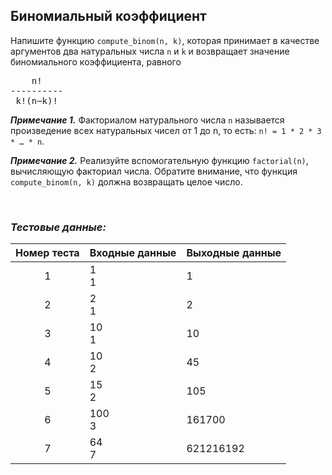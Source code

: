 ## Биномиальный коэффициент

Напишите функцию <code>compute_binom(n, k)</code>, которая принимает в качестве аргументов
два натуральных числа <code>n</code> и <code>k</code> и возвращает значение биномиального коэффициента,
равного

<pre>
    n!
----------
 k!(n−k)!
</pre>

***Примечание 1.*** Факториалом натурального числа <code>n</code> называется произведение всех натуральных чисел от 1 до n,
то есть: <code>n! = 1 * 2 * 3 * … * n</code>.

***Примечание 2.*** Реализуйте вспомогательную функцию <code>factorial(n)</code>, вычисляющую факториал числа.
Обратите внимание, что функция <code>compute_binom(n, k)</code> должна возвращать целое число.

<br>

### *Тестовые данные:*

| Номер теста | Входные данные | Выходные данные |
|:-----------:|----------------|-----------------|
|      1      | 1<br>1         | 1               |
|      2      | 2<br>1         | 2               |
|      3      | 10<br>1        | 10              |
|      4      | 10<br>2        | 45              |
|      5      | 15<br>2        | 105             |
|      6      | 100<br>3       | 161700          |
|      7      | 64<br>7        | 621216192       |